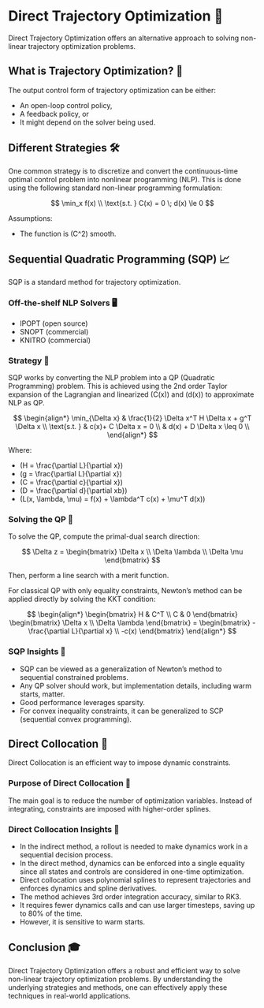 # Direct Trajectory Optimization 🚀

Direct Trajectory Optimization offers an alternative approach to solving non-linear trajectory optimization problems.

## What is Trajectory Optimization? 🤔

The output control form of trajectory optimization can be either:
- An open-loop control policy,
- A feedback policy, or
- It might depend on the solver being used.

## Different Strategies 🛠

One common strategy is to discretize and convert the continuous-time optimal control problem into nonlinear programming (NLP). This is done using the following standard non-linear programming formulation:

$$
\min_x f(x) \\
\text{s.t. } C(x) = 0 \; d(x) \le 0
$$

Assumptions:
- The function is \(C^2\) smooth.

## Sequential Quadratic Programming (SQP) 📈

SQP is a standard method for trajectory optimization. 

### Off-the-shelf NLP Solvers 🖥

- IPOPT (open source)
- SNOPT (commercial)
- KNITRO (commercial)

### Strategy 🧠

SQP works by converting the NLP problem into a QP (Quadratic Programming) problem. This is achieved using the 2nd order Taylor expansion of the Lagrangian and linearized \(C(x)\) and \(d(x)\) to approximate NLP as QP.

$$
\begin{align*}
 \min_{\Delta x} & \frac{1}{2} \Delta x^T H \Delta x + g^T \Delta x \\
 \text{s.t. } & c(x)+ C \Delta x = 0 \\
 & d(x) + D \Delta x \leq 0 \\
\end{align*}
$$

Where:
- \(H = \frac{\partial L}{\partial x}\)
- \(g = \frac{\partial L}{\partial x}\)
- \(C = \frac{\partial c}{\partial x}\)
- \(D = \frac{\partial d}{\partial xb}\)
- \(L(x, \lambda, \mu) = f(x) + \lambda^T c(x) + \mu^T d(x)\)

### Solving the QP 🧮

To solve the QP, compute the primal-dual search direction:

$$
\Delta z = \begin{bmatrix}
\Delta x \\
\Delta \lambda \\
\Delta \mu \end{bmatrix}
$$

Then, perform a line search with a merit function. 

For classical QP with only equality constraints, Newton’s method can be applied directly by solving the KKT condition:

$$
\begin{align*}
\begin{bmatrix} H & C^T \\ C & 0 \end{bmatrix} \begin{bmatrix} \Delta x \\ \Delta \lambda \end{bmatrix} = \begin{bmatrix} -\frac{\partial L}{\partial x} \\ -c(x) \end{bmatrix}
\end{align*}
$$

### SQP Insights 🧐

- SQP can be viewed as a generalization of Newton’s method to sequential constrained problems.
- Any QP solver should work, but implementation details, including warm starts, matter.
- Good performance leverages sparsity.
- For convex inequality constraints, it can be generalized to SCP (sequential convex programming).

## Direct Collocation 📍

Direct Collocation is an efficient way to impose dynamic constraints.

### Purpose of Direct Collocation 🤷

The main goal is to reduce the number of optimization variables. Instead of integrating, constraints are imposed with higher-order splines.

### Direct Collocation Insights 🧐

- In the indirect method, a rollout is needed to make dynamics work in a sequential decision process.
- In the direct method, dynamics can be enforced into a single equality since all states and controls are considered in one-time optimization.
- Direct collocation uses polynomial splines to represent trajectories and enforces dynamics and spline derivatives.
- The method achieves 3rd order integration accuracy, similar to RK3.
- It requires fewer dynamics calls and can use larger timesteps, saving up to 80% of the time.
- However, it is sensitive to warm starts.

## Conclusion 🎓

Direct Trajectory Optimization offers a robust and efficient way to solve non-linear trajectory optimization problems. By understanding the underlying strategies and methods, one can effectively apply these techniques in real-world applications.